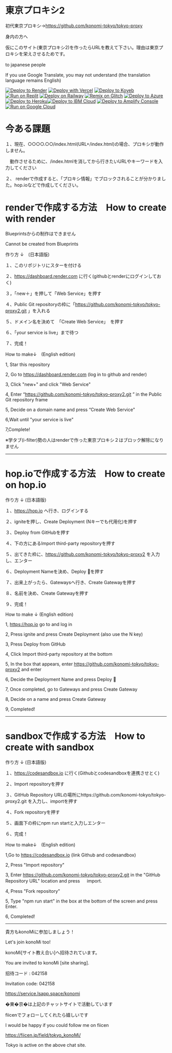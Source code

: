 # 東京プロキシ2
初代東京プロキシ→https://github.com/konomi-tokyo/tokyo-proxy

身内の方へ

仮にこのサイト(東京プロキシ2)を作ったらURLを教えて下さい。理由は東京プロキシを栄えさせるためです。

to japanese people　

If you use Google Translate, you may not understand (the translation language remains English)

[![Deploy to Render](https://binbashbanana.github.io/deploy-buttons/buttons/remade/render.svg)](https://render.com)
[![Deploy with Vercel](https://binbashbanana.github.io/deploy-buttons/buttons/remade/vercel.svg)](https://vercel.com)
[![Deploy to Koyeb](https://binbashbanana.github.io/deploy-buttons/buttons/remade/koyeb.svg)](https://app.koyeb.com)
[![Run on Replit](https://binbashbanana.github.io/deploy-buttons/buttons/remade/replit.svg)](https://replit.com)
[![Deploy on Railway](https://binbashbanana.github.io/deploy-buttons/buttons/remade/railway.svg)](https://railway.app)
[![Remix on Glitch](https://binbashbanana.github.io/deploy-buttons/buttons/remade/glitch.svg)](https://glitch.com)
[![Deploy to Azure](https://raw.githubusercontent.com/BinBashBanana/deploy-buttons/master/buttons/remade/azure.svg)](https://deploy.azure.com)
[![Deploy to Heroku](https://raw.githubusercontent.com/BinBashBanana/deploy-buttons/master/buttons/remade/heroku.svg)](https://heroku.com)[![Deploy to IBM Cloud](https://raw.githubusercontent.com/BinBashBanana/deploy-buttons/master/buttons/remade/ibmcloud.svg)](https://cloud.ibm.com)
[![Deploy to Amplify Console](https://raw.githubusercontent.com/BinBashBanana/deploy-buttons/master/buttons/remade/amplifyconsole.svg)](https://console.aws.amazon.com)
[![Run on Google Cloud](https://raw.githubusercontent.com/BinBashBanana/deploy-buttons/master/buttons/remade/googlecloud.svg)](https://deploy.cloud.run)


# 今ある課題

１、現在、○○○○.○○/index.html(URL+/index.html)の場合、プロキシが動作しません。

　動作させるために、/index.htmlを消してから行きたいURLやキーワードを入力してください

２、 renderで作成すると、「プロキシ情報」でブロックされることが分かりました。hop.ioなどで作成してください。

# renderで作成する方法　How to create with render

Blueprintsからの制作はできません

Cannot be created from Blueprints

作り方 ↓　(日本語版)

１、このリポジトリにスターを付ける

２、https://dashboard.render.com
に行く(githubとrenderにログインしておく)

３，「new＋」を押して「Web Service」を押す

４、Public Git repositoryの枠に「https://github.com/konomi-tokyo/tokyo-proxy2.git
」を入れる

５、ドメイン名を決めて　「Create Web Service」　を押す

６、「your service is live」まで待つ

７、完成！

 How to make↓　(English edition)

1, Star this repository 

2, Go to https://dashboard.render.com
(log in to github and render)

3, Click "new+" and click "Web Service"

4, Enter “https://github.com/konomi-tokyo/tokyo-proxy2.git
” in the Public Git repository frame

5, Decide on a domain name and press “Create Web Service"

6,Wait until "your service is live"

7,Complete!

※学タブ(i-filter)勢の人はrenderで作った東京プロキシ２はブロック解除になりません

-----------------------------------------------------------------------------
# hop.ioで作成する方法　How to create on hop.io

 作り方 ↓ (日本語版)

 １、https://hop.io
 へ行き、ログインする

 ２、igniteを押し、Create Deployment (Nキーでも代用化)を押す

 ３、Deploy from GitHubを押す

 ４、下の方にあるImport third-party repositoryを押す

 ５、出てきた枠に、https://github.com/konomi-tokyo/tokyo-proxy2
 を入力し、エンター

 ６、Deployment Nameを決め、Deploy 🚀を押す

 ７、出来上がったら、Gatewaysへ行き、Create Gatewayを押す

 ８、名前を決め、Create Gatewayを押す

 ９、完成！

 How to make ↓ (English edition)

1, https://hop.io
go to and log in

2, Press ignite and press Create Deployment (also use the N key)

3, Press Deploy from GitHub

4, Click Import third-party repository at the bottom

5, In the box that appears, enter https://github.com/konomi-tokyo/tokyo-proxy2
  and enter

6, Decide the Deployment Name and press Deploy 🚀

7, Once completed, go to Gateways and press Create Gateway

8, Decide on a name and press Create Gateway

9, Completed!

-----------------------------------

  # sandboxで作成する方法　How to create with sandbox

  作り方 ↓ (日本語版)
  
  １、https://codesandbox.io
  に行く(Githubとcodesandboxを連携させとく)

  ２、Import repositoryを押す

  ３、GitHub Repository URLの場所にhttps://github.com/konomi-tokyo/tokyo-proxy2.git
  を入力し、importを押す

  ４、Fork repositoryを押す
  
  ５、画面下の枠にnpm run startと入力しエンター

  ６、完成！

   How to make↓　(English edition)

1,Go to https://codesandbox.io
(link Github and codesandbox)

2, Press "Import repository"

3, Enter https://github.com/konomi-tokyo/tokyo-proxy2.git
in the "GitHub Repository URL" location and press
　 import.

4, Press "Fork repository"

5, Type "npm run start" in the box at the bottom of the screen and press Enter.

6, Completed!

--------------------------------------------------------------
貴方もkonoMiに参加しましょう！

Let's join konoMi too!

konoMi[サイト教え合い]へ招待されています。

You are invited to konoMi [site sharing].

招待コード : 042158 

Invitation code: 042158

https://service.lsapp.space/konomi

�東�京�は上記のチャットサイトで活動しています 

fiicenでフォローしてくれたら嬉しいです

I would be happy if you could follow me on fiicen

https://fiicen.jp/field/tokyo_konoMi/

Tokyo is active on the above chat site.





